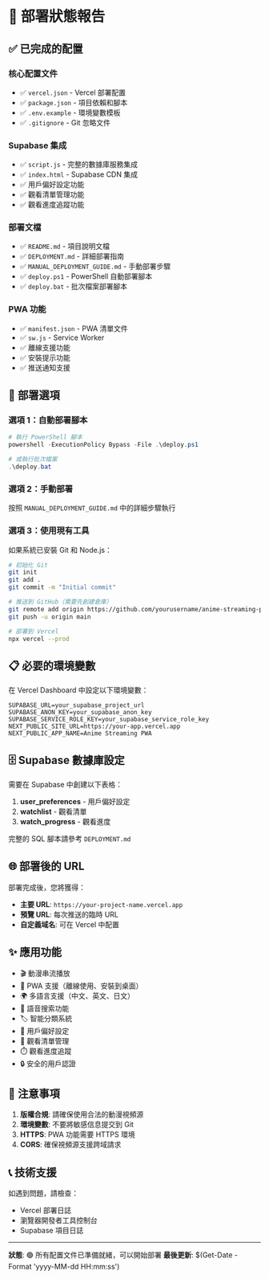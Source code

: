 # 🚀 部署狀態報告

## ✅ 已完成的配置

### 核心配置文件
- ✅ `vercel.json` - Vercel 部署配置
- ✅ `package.json` - 項目依賴和腳本
- ✅ `.env.example` - 環境變數模板
- ✅ `.gitignore` - Git 忽略文件

### Supabase 集成
- ✅ `script.js` - 完整的數據庫服務集成
- ✅ `index.html` - Supabase CDN 集成
- ✅ 用戶偏好設定功能
- ✅ 觀看清單管理功能
- ✅ 觀看進度追蹤功能

### 部署文檔
- ✅ `README.md` - 項目說明文檔
- ✅ `DEPLOYMENT.md` - 詳細部署指南
- ✅ `MANUAL_DEPLOYMENT_GUIDE.md` - 手動部署步驟
- ✅ `deploy.ps1` - PowerShell 自動部署腳本
- ✅ `deploy.bat` - 批次檔案部署腳本

### PWA 功能
- ✅ `manifest.json` - PWA 清單文件
- ✅ `sw.js` - Service Worker
- ✅ 離線支援功能
- ✅ 安裝提示功能
- ✅ 推送通知支援

## 🔧 部署選項

### 選項 1：自動部署腳本
```powershell
# 執行 PowerShell 腳本
powershell -ExecutionPolicy Bypass -File .\deploy.ps1

# 或執行批次檔案
.\deploy.bat
```

### 選項 2：手動部署
按照 `MANUAL_DEPLOYMENT_GUIDE.md` 中的詳細步驟執行

### 選項 3：使用現有工具
如果系統已安裝 Git 和 Node.js：
```bash
# 初始化 Git
git init
git add .
git commit -m "Initial commit"

# 推送到 GitHub（需要先創建倉庫）
git remote add origin https://github.com/yourusername/anime-streaming-pwa.git
git push -u origin main

# 部署到 Vercel
npx vercel --prod
```

## 📋 必要的環境變數

在 Vercel Dashboard 中設定以下環境變數：

```env
SUPABASE_URL=your_supabase_project_url
SUPABASE_ANON_KEY=your_supabase_anon_key
SUPABASE_SERVICE_ROLE_KEY=your_supabase_service_role_key
NEXT_PUBLIC_SITE_URL=https://your-app.vercel.app
NEXT_PUBLIC_APP_NAME=Anime Streaming PWA
```

## 🗄️ Supabase 數據庫設定

需要在 Supabase 中創建以下表格：

1. **user_preferences** - 用戶偏好設定
2. **watchlist** - 觀看清單
3. **watch_progress** - 觀看進度

完整的 SQL 腳本請參考 `DEPLOYMENT.md`

## 🌐 部署後的 URL

部署完成後，您將獲得：
- **主要 URL**: `https://your-project-name.vercel.app`
- **預覽 URL**: 每次推送的臨時 URL
- **自定義域名**: 可在 Vercel 中配置

## ✨ 應用功能

- 🎬 動漫串流播放
- 📱 PWA 支援（離線使用、安裝到桌面）
- 🌍 多語言支援（中文、英文、日文）
- 🎤 語音搜索功能
- 🏷️ 智能分類系統
- 👤 用戶偏好設定
- 📝 觀看清單管理
- ⏱️ 觀看進度追蹤
- 🔒 安全的用戶認證

## 🚨 注意事項

1. **版權合規**: 請確保使用合法的動漫視頻源
2. **環境變數**: 不要將敏感信息提交到 Git
3. **HTTPS**: PWA 功能需要 HTTPS 環境
4. **CORS**: 確保視頻源支援跨域請求

## 📞 技術支援

如遇到問題，請檢查：
- Vercel 部署日誌
- 瀏覽器開發者工具控制台
- Supabase 項目日誌

---

**狀態**: 🟢 所有配置文件已準備就緒，可以開始部署
**最後更新**: $(Get-Date -Format 'yyyy-MM-dd HH:mm:ss')